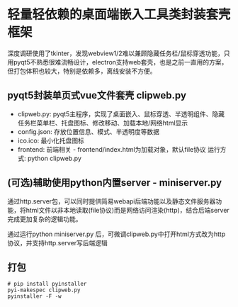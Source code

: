 # 轻量轻依赖的桌面端嵌入工具类封装套壳框架
深度调研使用了tkinter，发现webview1/2难以兼顾隐藏任务栏/鼠标穿透功能，只用pyqt5不熟悉很难流畅设计，electron支持web套壳，也是之前一直用的方案，但打包体积也较大，特别是依赖多，离线安装不方便。

## pyqt5封装单页式vue文件套壳 clipweb.py
- clipweb.py: pyqt5主程序，实现了桌面嵌入、鼠标穿透、半透明组件、隐藏任务栏菜单栏、托盘图标、修改移动、加载本地/网络html显示
- config.json: 存放位置信息、模式、半透明度等数据
- ico.ico: 最小化托盘图标
- frontend: 前端相关 - frontend/index.html为加载对象，默认file协议
运行方式: python clipweb.py


## (可选)辅助使用python内置server - miniserver.py
通过http.server包，可以同时提供简易webapi后端功能以及静态文件服务器功能，将html文件以非本地读取(file协议)而是网络访问渲染(http)，结合后端server完成更加复杂的逻辑功能。

通过运行python miniserver.py 后，可微调clipweb.py中打开html方式改为http协议，并支持http.server写后端逻辑


## 打包
```
# pip install pyinstaller
pyi-makespec clipweb.py
pyinstaller -F -w 
```

